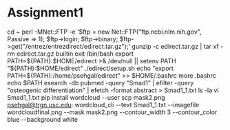 # Assignment1
cd ~
perl -MNet::FTP -e     '$ftp = new Net::FTP("ftp.ncbi.nlm.nih.gov", Passive => 1);
$ftp->login; $ftp->binary;
$ftp->get("/entrez/entrezdirect/edirect.tar.gz");'
gunzip -c edirect.tar.gz | tar xf -
rm edirect.tar.gz
builtin exit
/bin/bash
export PATH=${PATH}:$HOME/edirect >& /dev/null || setenv PATH "${PATH}:$HOME/edirect"
./edirect/setup.sh
echo "export PATH=\${PATH}:/home/psehgal/edirect" >> $HOME/.bashrc
more .bashrc
echo $PATH
esearch -db pubmed -query "Smad1" | efilter -query "osteogenic differentiation" | efetch -format abstract  > Smad1_1.txt
ls -la
vi Smad1_1.txt
pip install wordcloud --user
scp mask2.png psehgal@trgn.usc.edu:
wordcloud_cli --text Smad1_1.txt --imagefile wordcloudfinal.png --mask mask2.png --contour_width 3 --contour_color blue --background white
